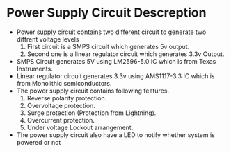# Power Supply Circuit Descreption

* Power supply circuit contains two different circuit to generate two diffrent voltage levels
  1. First circuit is a SMPS circuit which generates 5v output.
  2. Second one is a linear regulator circuit which generates 3.3v Output.
* SMPS Circuit generates 5V using LM2596-5.0 IC which is from Texas Instruments.
* Linear regulator circuit generates 3.3v using AMS1117-3.3 IC which is from Monolithic semiconductors.
* The power supply circuit contains following features.
  1. Reverse polarity protection.
  2. Overvoltage protection.
  3. Surge protection (Protection from Lightning).
  4. Overcurrent protection.
  5. Under voltage Lockout arrangement.
* The power supply circuit also have a LED to notify whether system is powered or not


